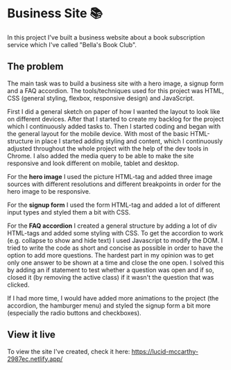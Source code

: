 # Business Site 📚

In this project I've built a business website about a book subscription service which I've called "Bella's Book Club". 


## The problem 

The main task was to build a business site with a hero image, a signup form and a FAQ accordion. The tools/techniques used for this project was HTML, CSS (general styling, flexbox, responsive design) and JavaScript. 

First I did a general sketch on paper of how I wanted the layout to look like on different devices. After that I started to create my backlog for the project which I continuously added tasks to. Then I started coding and began with the general layout for the mobile device. With most of the basic HTML-structure in place I started adding styling and content, which I continuously adjusted throughout the whole project with the help of the dev tools in Chrome. I also added the media query to be able to make the site responsive and look different on mobile, tablet and desktop. 

For the <b>hero image</b> I used the picture HTML-tag and added three image sources with different resolutions and different breakpoints in order for the hero image to be responsive.

For the <b>signup form</b> I used the form HTML-tag and added a lot of different input types and styled them a bit with CSS. 

For the <b>FAQ accordion</b> I created a general structure by adding a lot of div HTML-tags and added some styling with CSS. To get the accordion to work (e.g. collapse to show and hide text) I used Javascript to modify the DOM. I tried to write the code as short and concise as possible in order to have the option to add more questions. The hardest part in my opinion was to get only one answer to be shown at a time and close the one open. I solved this by adding an if statement to test whether a question was open and if so, closed it (by removing the active class) if it wasn't the question that was clicked.  

If I had more time, I would have added more animations to the project (the accordion, the hamburger menu) and styled the signup form a bit more (especially the radio buttons and checkboxes).


## View it live

To view the site I've created, check it here: https://lucid-mccarthy-2987ec.netlify.app/